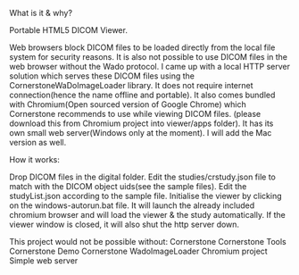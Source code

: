 What is it & why?

Portable HTML5 DICOM Viewer.

Web browsers block DICOM files to be loaded directly from the local file system for security reasons.
It is also not possible to use DICOM files in the web browser without the Wado protocol.
I came up with a local HTTP server solution which serves these DICOM files using the CornerstoneWaDoImageLoader library.
It does not require internet connection(hence the name offline and portable).
It also comes bundled with Chromium(Open sourced version of Google Chrome) which Cornerstone recommends to use while viewing DICOM files.
(please download this from Chromium project into viewer/apps folder).
It has its own small web server(Windows only at the moment). I will add the Mac version as well.


How it works:

Drop DICOM files in the digital folder.
Edit the studies/crstudy.json file to match with the DICOM object uids(see the sample files).
Edit the studyList.json according to the sample file.
Initialise the viewer by clicking on the windows-autorun.bat file.
It will launch the already included chromium browser and will load the viewer & the study automatically.
If the viewer window is closed, it will also shut the http server down.

This project would not be possible without:
Cornerstone
Cornerstone Tools
Cornerstone Demo
Cornerstone WadoImageLoader
Chromium project
Simple web server